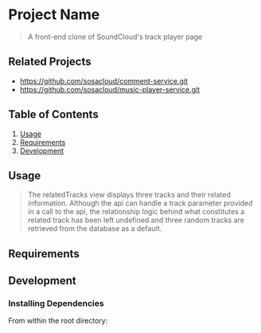 # Project Name

> A front-end clone of SoundCloud's track player page

## Related Projects

  - https://github.com/sosacloud/comment-service.git
  - https://github.com/sosacloud/music-player-service.git

## Table of Contents

1. [Usage](#Usage)
1. [Requirements](#requirements)
1. [Development](#development)

## Usage

> The relatedTracks view displays three tracks and their related information. Although the api can handle a track parameter provided in a call to the api, the relationship logic behind what constitutes a related track has been left undefined and three random tracks are retrieved from the database as a default.

## Requirements



## Development

### Installing Dependencies

From within the root directory:



